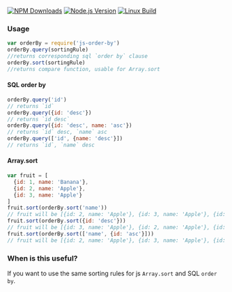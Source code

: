 [![NPM Downloads][downloads-image]][downloads-url]
[![Node.js Version][node-version-image]][node-version-url]
[![Linux Build][travis-image]][travis-url]

### Usage
```js
var orderBy = require('js-order-by')
orderBy.query(sortingRule)
//returns corresponding sql `order by` clause
orderBy.sort(sortingRule)
//returns compare function, usable for Array.sort
```
#### SQL order by
```js
orderBy.query('id')
// returns `id`
orderBy.query({id: 'desc'})
// returns `id desc`
orderBy.query({id: 'desc', name: 'asc'})
// returns `id` desc, `name` asc
orderBy.query(['id', {name: 'desc'}])
// returns `id`, `name` desc
```
#### Array.sort
```js
var fruit = [
  {id: 1, name: 'Banana'},
  {id: 2, name: 'Apple'},
  {id: 3, name: 'Apple'}
]
fruit.sort(orderBy.sort('name'))
// fruit will be [{id: 2, name: 'Apple'}, {id: 3, name: 'Apple'}, {id: 1, name: 'Banana'}]
fruit.sort(orderBy.sort({id: 'desc'}))
// fruit will be [{id: 3, name: 'Apple'}, {id: 2, name: 'Apple'}, {id: 1, name: 'Banana'}]
fruit.sort(orderBy.sort(['name', {id: 'asc'}]))
// fruit will be [{id: 2, name: 'Apple'}, {id: 3, name: 'Apple'}, {id: 1, name: 'Banana'}]
```

### When is this useful?
If you want to use the same sorting rules for js `Array.sort` and SQL `order by`.

[downloads-image]: https://img.shields.io/npm/dm/js-order-by.svg
[downloads-url]: https://npmjs.org/package/js-order-by
[node-version-image]: http://img.shields.io/node/v/js-order-by.svg
[node-version-url]: http://nodejs.org/download/
[travis-image]: https://img.shields.io/travis/afanasy/js-order-by/master.svg
[travis-url]: https://travis-ci.org/afanasy/js-order-by
